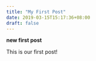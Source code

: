 ```yaml
---
title: "My First Post"
date: 2019-03-15T15:17:36+08:00
draft: false
---
```


**new first post**

This is our first post!

